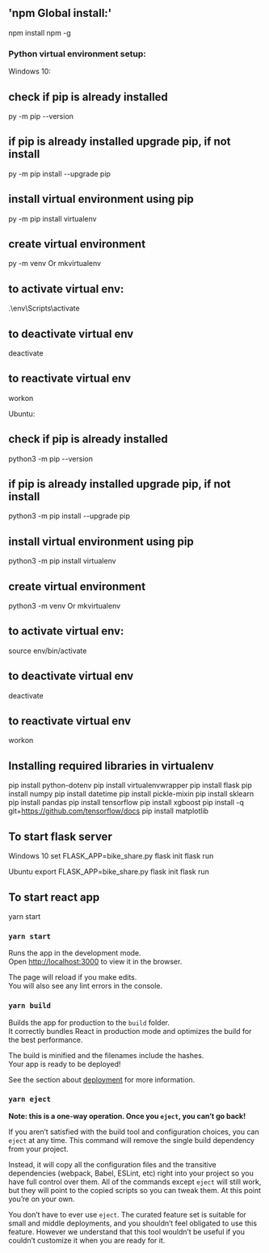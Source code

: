 ## 'npm Global install:'
npm install npm -g

### Python virtual environment setup:
Windows 10:
## check if pip is already installed
py -m pip --version
## if pip is already installed upgrade pip, if not install
py -m pip install --upgrade pip
## install virtual environment using pip
py -m pip install virtualenv

## create virtual environment
py -m venv <virtual env name>
Or 
mkvirtualenv <virtual env name>

## to activate virtual env:
.\env\Scripts\activate

## to deactivate virtual env
deactivate

## to reactivate virtual env
workon <virtual env name>

Ubuntu:
## check if pip is already installed
python3 -m pip --version
## if pip is already installed upgrade pip, if not install
python3 -m pip install --upgrade pip
## install virtual environment using pip
python3 -m pip install virtualenv

## create virtual environment
python3 -m venv <virtual env name>
Or 
mkvirtualenv <virtual env name>

## to activate virtual env:
source env/bin/activate

## to deactivate virtual env
deactivate

## to reactivate virtual env
workon <virtual env name>


## Installing required libraries in virtualenv
pip install python-dotenv
pip install virtualenvwrapper
pip install flask
pip install numpy
pip install datetime
pip install pickle-mixin
pip install sklearn
pip install pandas
pip install tensorflow
pip install xgboost
pip install -q git+https://github.com/tensorflow/docs
pip install matplotlib

## To start flask server
Windows 10
set FLASK_APP=bike_share.py
flask init
flask run

Ubuntu
export FLASK_APP=bike_share.py
flask init
flask run

## To start react app
yarn start


### `yarn start`

Runs the app in the development mode.<br />
Open [http://localhost:3000](http://localhost:3000) to view it in the browser.

The page will reload if you make edits.<br />
You will also see any lint errors in the console.

### `yarn build`

Builds the app for production to the `build` folder.<br />
It correctly bundles React in production mode and optimizes the build for the best performance.

The build is minified and the filenames include the hashes.<br />
Your app is ready to be deployed!

See the section about [deployment](https://facebook.github.io/create-react-app/docs/deployment) for more information.

### `yarn eject`

**Note: this is a one-way operation. Once you `eject`, you can’t go back!**

If you aren’t satisfied with the build tool and configuration choices, you can `eject` at any time. This command will remove the single build dependency from your project.

Instead, it will copy all the configuration files and the transitive dependencies (webpack, Babel, ESLint, etc) right into your project so you have full control over them. All of the commands except `eject` will still work, but they will point to the copied scripts so you can tweak them. At this point you’re on your own.

You don’t have to ever use `eject`. The curated feature set is suitable for small and middle deployments, and you shouldn’t feel obligated to use this feature. However we understand that this tool wouldn’t be useful if you couldn’t customize it when you are ready for it.


